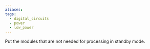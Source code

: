 ```yaml
---
aliases: 
tags:
  - digital_circuits
  - power
  - low_power
---
```

Put the modules that are not needed for processing in standby mode.